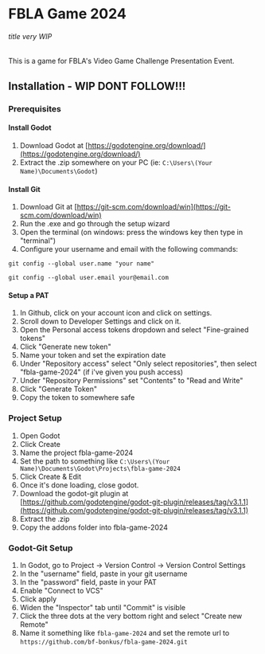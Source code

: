 # FBLA Game 2024
###### *title very WIP*
This is a game for FBLA's Video Game Challenge Presentation Event.
## Installation - WIP DONT FOLLOW!!!
### Prerequisites
#### Install Godot
1. Download Godot at [https://godotengine.org/download/](https://godotengine.org/download/)
2. Extract the .zip somewhere on your PC (ie: `C:\Users\(Your Name)\Documents\Godot`)
#### Install Git
1. Download Git at [https://git-scm.com/download/win](https://git-scm.com/download/win)
2. Run the .exe and go through the setup wizard
3. Open the terminal (on windows: press the windows key then type in "terminal")
4. Configure your username and email with the following commands:
```shell
git config --global user.name "your name"
```
```shell
git config --global user.email your@email.com
```
#### Setup a PAT
1. In Github, click on your account icon and click on settings.
2. Scroll down to Developer Settings and click on it.
3. Open the Personal access tokens dropdown and select "Fine-grained tokens"
4. Click "Generate new token"
5. Name your token and set the expiration date
6. Under "Repository access" select "Only select repositories", then select "fbla-game-2024" (if i've given you push access)
7. Under "Repository Permissions" set "Contents" to "Read and Write"
8. Click "Generate Token"
9. Copy the token to somewhere safe
### Project Setup
1. Open Godot
2. Click Create
3. Name the project fbla-game-2024
4. Set the path to something like `C:\Users\(Your Name)\Documents\Godot\Projects\fbla-game-2024`
5. Click Create & Edit
6. Once it's done loading, close godot.
7. Download the godot-git plugin at [https://github.com/godotengine/godot-git-plugin/releases/tag/v3.1.1](https://github.com/godotengine/godot-git-plugin/releases/tag/v3.1.1)
8. Extract the .zip
9. Copy the addons folder into fbla-game-2024
### Godot-Git Setup
1. In Godot, go to Project -> Version Control -> Version Control Settings
2. In the "username" field, paste in your git username
3. In the "password" field, paste in your PAT
4. Enable "Connect to VCS"
5. Click apply
6. Widen the "Inspector" tab until "Commit" is visible
7. Click the three dots at the very bottom right and select "Create new Remote"
8. Name it something like `fbla-game-2024` and set the remote url to `https://github.com/bf-bonkus/fbla-game-2024.git`

